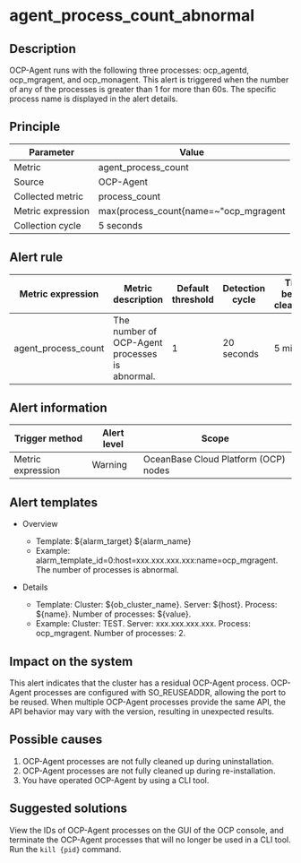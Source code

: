 # agent_process_count_abnormal

## Description

OCP-Agent runs with the following three processes: ocp_agentd, ocp_mgragent, and ocp_monagent. This alert is triggered when the number of any of the processes is greater than 1 for more than 60s. The specific process name is displayed in the alert details. 

## Principle

| Parameter | Value |
| --- | --- |
| Metric | agent_process_count |
| Source | OCP-Agent |
| Collected metric | process_count |
| Metric expression | max(process_count{name=~"ocp_mgragent | ocp_monagent | ocp_agentd",@LABELS}) by (@GBLABELS) |
| Collection cycle | 5 seconds |

## Alert rule

| Metric expression | Metric description | Default threshold | Detection cycle | Time before clearance |
| --- | --- | --- | --- | --- |
| agent_process_count | The number of OCP-Agent processes is abnormal. | 1 | 20 seconds | 5 minutes |

## Alert information

| Trigger method | Alert level | Scope |
| --- | --- | --- |
| Metric expression | Warning | OceanBase Cloud Platform (OCP) nodes |

## Alert templates

* Overview

   * Template: ${alarm_target} ${alarm_name}
   * Example: alarm_template_id=0:host=xxx.xxx.xxx.xxx:name=ocp_mgragent. The number of processes is abnormal. 

* Details

   * Template: Cluster: ${ob_cluster_name}. Server: ${host}. Process: ${name}. Number of processes: ${value}. 
   * Example: Cluster: TEST. Server: xxx.xxx.xxx.xxx. Process: ocp_mgragent. Number of processes: 2. 

## Impact on the system

This alert indicates that the cluster has a residual OCP-Agent process. OCP-Agent processes are configured with SO_REUSEADDR, allowing the port to be reused.
When multiple OCP-Agent processes provide the same API, the API behavior may vary with the version, resulting in unexpected results. 

## Possible causes

1. OCP-Agent processes are not fully cleaned up during uninstallation. 
2. OCP-Agent processes are not fully cleaned up during re-installation. 
3. You have operated OCP-Agent by using a CLI tool. 

## Suggested solutions

View the IDs of OCP-Agent processes on the GUI of the OCP console, and terminate the OCP-Agent processes that will no longer be used in a CLI tool. Run the `kill {pid}` command. 
